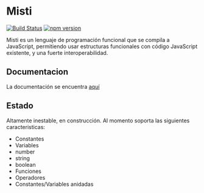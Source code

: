 
# Misti

[![Build Status](https://travis-ci.com/Araozu/misti.svg?branch=master)](https://travis-ci.com/Araozu/misti)
[![npm version](https://badge.fury.io/js/misti.svg)](https://badge.fury.io/js/misti)

Misti es un lenguaje de programación funcional que se compila a JavaScript, permitiendo usar estructuras funcionales
con código JavaScript existente, y una fuerte interoperabilidad.

## Documentacion

La documentación se encuentra [aquí](https://misti.araozu.pro/)

## Estado

Altamente inestable, en construcción. Al momento soporta las siguientes caracteristicas:

- Constantes
- Variables
- number
- string
- boolean
- Funciones
- Operadores
- Constantes/Variables anidadas
